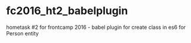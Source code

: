 # fc2016_ht2_babelplugin
hometask #2 for frontcamp 2016 - babel plugin for create class in es6 for Person entity
